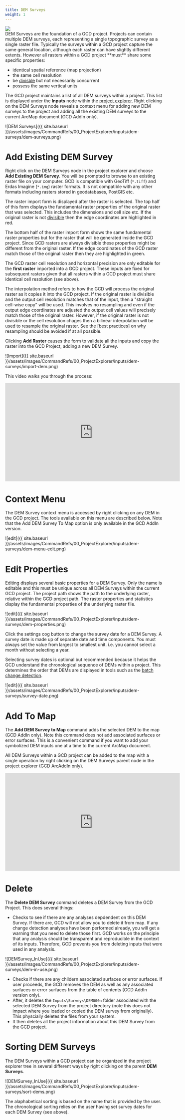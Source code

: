 ```yaml
---
title: DEM Surveys
weight: 1
---
```


<div class="float-right">
<img src="{{ site.baseurl }}/assets/images/datasets/feshie_200h.png">
</div>
DEM Surveys are the foundation of a GCD project. Projects can contain multiple DEM surveys, each representing a single topographic survey as a single raster file. Typically the surveys within a GCD project capture the same general location, although each raster can have slightly different extents. However all rasters within a GCD project **must** share some specific properties:

* identical spatial reference (map projection)
* the same cell resolution
* be [divisble]() but not necessarily concurrent
* possess the same vertical units

The GCD project maintains a list of all DEM surveys within a project. This list is displayed under the **Inputs** node within the [project explorer](). Right clicking on the DEM Surveys node reveals a context menu for adding new DEM surveys to the project and adding all the existing DEM surveys to the current ArcMap document (GCD AddIn only).

![DEM Surveys]({{ site.baseurl }}/assets/images/CommandRefs/00_ProjectExplorer/inputs/dem-surveys/dem-surveys.png)

# Add Existing DEM Survey

Right click on the DEM Surveys node in the project explorer and choose **Add Existing DEM Survey**. You will be prompted to browse to an existing raster file on your computer. GCD is compatible with GeoTiff (`*.tiff`) and Erdas Imagine (`*.img`) raster formats. It is not compatible with any other formats including rasters stored in geodatabases, PostGIS etc. 

The raster import form is displayed after the raster is selected. The top half of this form displays the fundamental raster properties of the original raster that was selected. This includes the dimensions and cell size etc. If the original raster is not [divisible]() then the edge coordinates are highlighted in red.

The bottom half of the raster import form shows the same fundamental raster properties but for the raster that will be generated inside the GCD project. Since GCD rasters are always divisible these properties might be different from the original raster. If the edge coordinates of the GCD raster match those of the original raster then they are highlighted in green.

The GCD raster cell resolution and horizontal precision are only editable for the **first raster** imported into a GCD project. These inputs are fixed for subsequent rasters given that all rasters within a GCD project must share identical cell resolution (see above).

The interpolation method refers to how the GCD will process the original raster as it copies it into the GCD project. If the original raster is divisible and the output cell resolution matches that of the input, then a "straight cell-wise copy" will be used. This involves no resampling and even if the output edge coordinates are adjusted the output cell values will precisely match those of the original raster. However, if the original raster is not divisible or the cell resolution chages then a bilinear interpolation will be used to resample the original raster. See the [best practices] on why resampling should be avoided if at all possible.

Clicking **Add Raster** causes the form to validate all the inputs and copy the raster into the GCD Project, adding a new DEM Survey.

![Import]({{ site.baseurl }}/assets/images/CommandRefs/00_ProjectExplorer/inputs/dem-surveys/import-dem.png)

This video walks you through the process:

<div class="responsive-embed">
<iframe width="560" height="315" src="https://www.youtube.com/embed/JMmf8xFgMug?rel=0" frameborder="0" allow="autoplay; encrypted-media" allowfullscreen></iframe>
</div>

# Context Menu

The DEM Survey context menu is accessed by right clicking on any DEM in the GCD project. The tools available on this menu are described below. Note that the Add DEM Survey To Map option is only available in the GCD AddIn version.

![edit]({{ site.baseurl }}/assets/images/CommandRefs/00_ProjectExplorer/inputs/dem-surveys/dem-menu-edit.png)

# Edit Properties

Editing displays several basic properties for a DEM Survey. Only the name is editable and this must be unique across all DEM Surveys within the current GCD project. The project path shows the path to the underlying raster, relative within the GCD project path. The raster properties and statistics display the fundamental properties of the underlying raster file.

![edit]({{ site.baseurl }}/assets/images/CommandRefs/00_ProjectExplorer/inputs/dem-surveys/dem-properties.png)

Click the settings cog button to change the survey date for a DEM Survey. A survey date is made up of separate date and time components. You must always set the value from largest to smallest unit. i.e. you cannot select a month without selecting a year. 

Selecting survey dates is optional but recommended because it helps the GCD understand the chronological sequence of DEMs within a project. This determines the order that DEMs are displayed in tools such as the [batch change detection]().

![edit]({{ site.baseurl }}/assets/images/CommandRefs/00_ProjectExplorer/inputs/dem-surveys/survey-date.png)

# Add To Map

The **Add DEM Survey to Map** command adds the selected DEM to the map (GCD AddIn only). Note this command does not add associated surfaces or error surfaces. This is a convenient command if you want to add your symbolized DEM inputs one at a time to the current ArcMap document. 

All DEM Surveys within a GCD project can be added to the map with a single operation by right clicking on the DEM Surveys parent node in the project explorer (GCD ArcAddIn only).

<div class="responsive-embed">
<iframe width="560" height="315" src="https://www.youtube.com/embed/dAgkkCwc3kA?rel=0" frameborder="0" allow="autoplay; encrypted-media" allowfullscreen></iframe>
</div>

# Delete

The **Delete DEM Survey** command deletes a DEM Survey from the GCD Project. This does several things:

- Checks to see if there are any analyses depdendent on this DEM Survey. If there are, GCD will not allow you to delete it from map. If any change detection analyses have been performed already, you will get a warning that you need to delete those first. GCD works on the principle that any analysis should be transparent and reproducible in the context of its inputs. Therefore, GCD prevents you from deleting inputs that were used in any analysis. 

![DEMSurvey_InUse]({{ site.baseurl }}/assets/images/CommandRefs/00_ProjectExplorer/inputs/dem-surveys/dem-in-use.png)

- Checks if there are any childern associated surfaces or error surfaces. If user proceeds, the GCD removes the DEM as well as any associated surfaces or error surfaces from the table of contents (GCD AddIn version only).
- After, it deletes the `Inputs\Surveys\DEM000n` folder associated with the selected DEM Survey from the project directory (note this does not impact where you loaded or copied the DEM survey from originally). This physcially deletes the files from your system.
- It then deletes all the project information about this DEM Survey from the GCD project.

# Sorting DEM Surveys

The DEM Surveys within a GCD project can be organized in the project explorer tree in several different ways by right clicking on the parent **DEM Surveys**.

![DEMSurvey_InUse]({{ site.baseurl }}/assets/images/CommandRefs/00_ProjectExplorer/inputs/dem-surveys/sort-dems.png)

The alaphabetical sorting is based on the name that is provided by the user. The chronological sorting relies on the user having set survey dates for each DEM Survey (see above).
